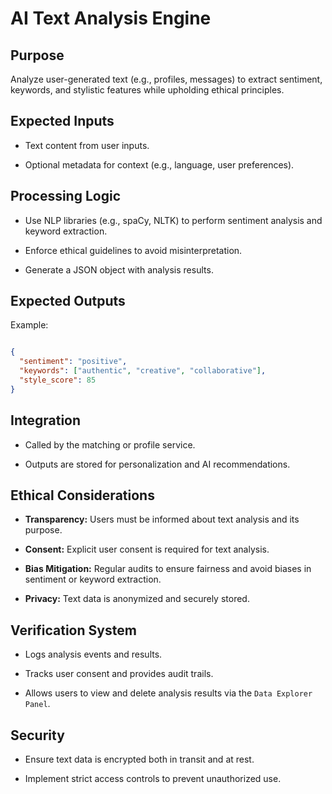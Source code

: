 # AI Text Analysis Engine

## Purpose

Analyze user-generated text (e.g., profiles, messages) to extract sentiment, keywords, and stylistic features while
upholding ethical principles.

## Expected Inputs

* Text content from user inputs.

* Optional metadata for context (e.g., language, user preferences).

## Processing Logic

* Use NLP libraries (e.g., spaCy, NLTK) to perform sentiment analysis and keyword extraction.

* Enforce ethical guidelines to avoid misinterpretation.
* Generate a JSON object with analysis results.

## Expected Outputs

Example:

```json

{
  "sentiment": "positive",
  "keywords": ["authentic", "creative", "collaborative"],
  "style_score": 85
}

```

## Integration

* Called by the matching or profile service.

* Outputs are stored for personalization and AI recommendations.

## Ethical Considerations

* **Transparency:** Users must be informed about text analysis and its purpose.

* **Consent:** Explicit user consent is required for text analysis.
* **Bias Mitigation:** Regular audits to ensure fairness and avoid biases in sentiment or keyword extraction.

* **Privacy:** Text data is anonymized and securely stored.

## Verification System

* Logs analysis events and results.

* Tracks user consent and provides audit trails.
* Allows users to view and delete analysis results via the `Data Explorer Panel`.

## Security

* Ensure text data is encrypted both in transit and at rest.

* Implement strict access controls to prevent unauthorized use.
